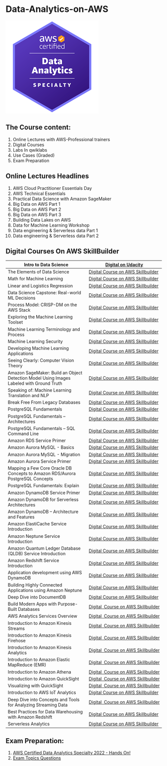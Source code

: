 # Data-Analytics-on-AWS

![image](Image/AWS-Certified-Data-Analytics-Specialty_badge.png)


The Course content:
-------------------
1. Online Lectures with AWS-Professional trainers 
2. Digital Courses 
3. Labs In qwiklabs 
4. Use Cases (Graded)
5. Exam Preparation


Online Lectures Headlines
-------------------------
1. AWS Cloud Practitioner Essentials Day
2. AWS Technical Essentials
3. Practical Data Science with Amazon SageMaker
4. Big Data on AWS Part 1
5. Big Data on AWS Part 2
6. Big Data on AWS Part 3
7. Building Data Lakes on AWS
8. Data for Machine Learning Workshop
9. Data engineering & Serverless data Part 1
10. Data engineering & Serverless data Part 2



Digital Courses On AWS SkillBuilder
-----------------------------------

| Intro to Data Science                                                                    | [Digital on Udacity](https://www.udacity.com/course/intro-to-data-science--ud359)                                                                                                                                                                                                                                   |
| ---------------------------------------------------------------------------------------- |---------------------------------------------------------------------------------------------------------------------------------------------------------------------------------------------------------------------------------------------------------------------------------------------------------------------|
| The Elements of Data Science                                                             | [Digital Course on AWS Skillbuilder](https://www.aws.training/Details/eLearning?id=26598)                                                                                                                                                                                                                           |
| Math for Machine Learning                                                                | [Digital Course on AWS Skillbuilder](https://www.aws.training/Details/eLearning?id=26597)                                                                                                                                                                                                                           |
| Linear and Logistics Regression                                                          | [Digital Course on AWS Skillbuilder](https://www.aws.training/Details/eLearning?id=26599&amp;trk=el_a134p000006gaafAAA&amp;trkCampaign=GLBL-FY21-TRAINCERT-400-ML&amp;sc_channel=el&amp;sc_campaign=GLBL-FY21-TRAINCERT-400-ML-B2IDataScientistSkillsTracker-website-eBook&amp;sc_outcome=Training_and_Certification) |
| Data Science Capstone: Real-world ML Decisions                                           | [Digital Course on AWS Skillbuilder](https://www.aws.training/Details/eLearning?id=27201)                                                                                                                                                                                                                           |
| Process Model: CRISP-DM on the AWS Stack                                                 | [Digital Course on AWS Skillbuilder](https://www.aws.training/Details/eLearning?id=27200&amp;trk=el_a134p000006gaaaAAA&amp;trkCampaign=GLBL-FY21-TRAINCERT-400-ML&amp;sc_channel=el&amp;sc_campaign=GLBL-FY21-TRAINCERT-400-ML-B2IRUG-website-eGuide&amp;sc_outcome=Training_and_Certification)                     |
| Exploring the Machine Learning Toolset                                                   | [Digital Course on AWS Skillbuilder](https://www.aws.training/Details/Curriculum?id=27155&amp;trk=el_a134p000006gaaaAAA&amp;trkCampaign=GLBL-FY21-TRAINCERT-400-ML&amp;sc_channel=el&amp;sc_campaign=GLBL-FY21-TRAINCERT-400-ML-B2IRUG-website-eGuide&amp;sc_outcome=Training_and_Certification)                    |
| Machine Learning Terminology and Process                                                 | [Digital Course on AWS Skillbuilder](https://www.aws.training/Details/eLearning?id=20294&amp;trk=el_a134p000006gaaaAAA&amp;trkCampaign=GLBL-FY21-TRAINCERT-400-ML&amp;sc_channel=el&amp;sc_campaign=GLBL-FY21-TRAINCERT-400-ML-B2IRUG-website-eGuide&amp;sc_outcome=Training_and_Certification)                     |
| Machine Learning Security                                                                | [Digital Course on AWS Skillbuilder](https://www.aws.training/Details/Curriculum?id=27273&amp;trk=el_a134p000006gaaaAAA&amp;trkCampaign=GLBL-FY21-TRAINCERT-400-ML&amp;sc_channel=el&amp;sc_campaign=GLBL-FY21-TRAINCERT-400-ML-B2IRUG-website-eGuide&amp;sc_outcome=Training_and_Certification)                     |
| Developing Machine Learning Applications                                                 | [Digital Course on AWS Skillbuilder](https://www.aws.training/Details/Curriculum?id=27243&amp;trk=el_a134p000006gaaaAAA&amp;trkCampaign=GLBL-FY21-TRAINCERT-400-ML&amp;sc_channel=el&amp;sc_campaign=GLBL-FY21-TRAINCERT-400-ML-B2IRUG-website-eGuide&amp;sc_outcome=Training_and_Certification)                     |
| Seeing Clearly: Computer Vision Theory                                                   | [Digital Course on AWS Skillbuilder](https://www.aws.training/Details/Video?id=37702&amp;trk=el_a134p000006gaaaAAA&amp;trkCampaign=GLBL-FY21-TRAINCERT-400-ML&amp;sc_channel=el&amp;sc_campaign=GLBL-FY21-TRAINCERT-400-ML-B2IRUG-website-eGuide&amp;sc_outcome=Training_and_Certification)                          |
| Amazon SageMaker: Build an Object Detection Model Using Images Labeled with Ground Truth | [Digital Course on AWS Skillbuilder](https://www.aws.training/Details/Curriculum?id=27153&amp;trk=el_a134p000006gaafAAA&amp;trkCampaign=GLBL-FY21-TRAINCERT-400-ML&amp;sc_channel=el&amp;sc_campaign=GLBL-FY21-TRAINCERT-400-ML-B2IDataScientistSkillsTracker-website-eBook&amp;sc_outcome=Training_and_Certification) |
| Speaking of: Machine Learning Translation and NLP                                        | [Digital Course on AWS Skillbuilder](https://www.aws.training/Details/Curriculum?id=27151&amp;trk=el_a134p000006gaafAAA&amp;trkCampaign=GLBL-FY21-TRAINCERT-400-ML&amp;sc_channel=el&amp;sc_campaign=GLBL-FY21-TRAINCERT-400-ML-B2IDataScientistSkillsTracker-website-eBook&amp;sc_outcome=Training_and_Certification) |
| Break Free From Legacy Databases                                                         | [Digital Course on AWS Skillbuilder](https://www.aws.training/Details/Curriculum?id=61146&amp;trkCampaign=GLBL-FY21-TRAINCERT-600-DA&amp;sc_channel=el&amp;sc_campaign=GLBL-FY21-TRAINCERT-600-DA-B2IRUG-Database-website-eGuide&amp;sc_outcome=Training_and_Certification&amp;sc_geo=mult)                            |
| PostgreSQL Fundamentals                                                                  | [Digital Course on AWS Skillbuilder](https://www.aws.training/Details/eLearning?id=32439&amp;trkCampaign=GLBL-FY21-TRAINCERT-600-DA&amp;sc_channel=el&amp;sc_campaign=GLBL-FY21-TRAINCERT-600-DA-B2IRUG-Database-website-eGuide&amp;sc_outcome=Training_and_Certification&amp;sc_geo=mult)                          |
| PostgreSQL Fundamentals – Architectures                                                  | [Digital Course on AWS Skillbuilder](https://www.aws.training/Details/eLearning?id=42102&amp;trkCampaign=GLBL-FY21-TRAINCERT-600-DA&amp;sc_channel=el&amp;sc_campaign=GLBL-FY21-TRAINCERT-600-DA-B2IRUG-Database-website-eGuide&amp;sc_outcome=Training_and_Certification&amp;sc_geo=mult)                          |
| PostgreSQL Fundamentals – SQL Command Line                                               | [Digital Course on AWS Skillbuilder](https://www.aws.training/Details/eLearning?id=43293&amp;trkCampaign=GLBL-FY21-TRAINCERT-600-DA&amp;sc_channel=el&amp;sc_campaign=GLBL-FY21-TRAINCERT-600-DA-B2IRUG-Database-website-eGuide&amp;sc_outcome=Training_and_Certification&amp;sc_geo=mult)                          |
| Amazon RDS Service Primer                                                                | [Digital Course on AWS Skillbuilder](https://www.aws.training/Details/eLearning?id=36999&amp;trkCampaign=GLBL-FY21-TRAINCERT-600-DA&amp;sc_channel=el&amp;sc_campaign=GLBL-FY21-TRAINCERT-600-DA-B2IRUG-Database-website-eGuide&amp;sc_outcome=Training_and_Certification&amp;sc_geo=mult)                          |
| Amazon Aurora MySQL - Basics                                                             | [Digital Course on AWS Skillbuilder](https://www.aws.training/Details/eLearning?id=42509&amp;trkCampaign=GLBL-FY21-TRAINCERT-600-DA&amp;sc_channel=el&amp;sc_campaign=GLBL-FY21-TRAINCERT-600-DA-B2IRUG-Database-website-eGuide&amp;sc_outcome=Training_and_Certification&amp;sc_geo=mult)                          |
| Amazon Aurora MySQL - Migration                                                          | [Digital Course on AWS Skillbuilder](https://www.aws.training/Details/eLearning?id=39639&amp;trkCampaign=GLBL-FY21-TRAINCERT-600-DA&amp;sc_channel=el&amp;sc_campaign=GLBL-FY21-TRAINCERT-600-DA-B2IRUG-Database-website-eGuide&amp;sc_outcome=Training_and_Certification&amp;sc_geo=mult)                          |
| Amazon Aurora Service Primer                                                             | [Digital Course on AWS Skillbuilder](https://www.aws.training/Details/eLearning?id=36849&amp;trkCampaign=GLBL-FY21-TRAINCERT-600-DA&amp;sc_channel=el&amp;sc_campaign=GLBL-FY21-TRAINCERT-600-DA-B2IRUG-Database-website-eGuide&amp;sc_outcome=Training_and_Certification&amp;sc_geo=mult)                          |
| Mapping a Few Core Oracle DB Concepts to Amazon RDS/Aurora PostgreSQL Concepts           | [Digital Course on AWS Skillbuilder](https://www.aws.training/Details/Video?id=26849&amp;trkCampaign=GLBL-FY21-TRAINCERT-600-DA&amp;sc_channel=el&amp;sc_campaign=GLBL-FY21-TRAINCERT-600-DA-B2IRUG-Database-website-eGuide&amp;sc_outcome=Training_and_Certification&amp;sc_geo=mult)                              |
| PostgreSQL Fundamentals: Explain                                                         | [Digital Course on AWS Skillbuilder](https://www.aws.training/Details/eLearning?id=43291&amp;trkCampaign=GLBL-FY21-TRAINCERT-600-DA&amp;sc_channel=el&amp;sc_campaign=GLBL-FY21-TRAINCERT-600-DA-B2IRUG-Database-website-eGuide&amp;sc_outcome=Training_and_Certification&amp;sc_geo=mult)                          |
| Amazon DynamoDB Service Primer                                                           | [Digital Course on AWS Skillbuilder](https://www.aws.training/Details/eLearning?id=36858&amp;trkCampaign=GLBL-FY21-TRAINCERT-600-DA&amp;sc_channel=el&amp;sc_campaign=GLBL-FY21-TRAINCERT-600-DA-B2IRUG-Database-website-eGuide&amp;sc_outcome=Training_and_Certification&amp;sc_geo=mult)                             |
| Amazon DynamoDB for Serverless Architectures                                             | [Digital Course on AWS Skillbuilder](https://www.aws.training/Details/eLearning?id=27196&amp;trkCampaign=GLBL-FY21-TRAINCERT-600-DA&amp;sc_channel=el&amp;sc_campaign=GLBL-FY21-TRAINCERT-600-DA-B2IRUG-Database-website-eGuide&amp;sc_outcome=Training_and_Certification&amp;sc_geo=mult)                          |
| Amazon DynamoDB – Architecture and Features                                              | [Digital Course on AWS Skillbuilder](https://www.aws.training/Details/eLearning?id=50877&amp;trkCampaign=GLBL-FY21-TRAINCERT-600-DA&amp;sc_channel=el&amp;sc_campaign=GLBL-FY21-TRAINCERT-600-DA-B2IRUG-Database-website-eGuide&amp;sc_outcome=Training_and_Certification&amp;sc_geo=mult)                          |
| Amazon ElastiCache Service Introduction                                                  | [Digital Course on AWS Skillbuilder](https://www.aws.training/Details/Video?id=36892&amp;trkCampaign=GLBL-FY21-TRAINCERT-600-DA&amp;sc_channel=el&amp;sc_campaign=GLBL-FY21-TRAINCERT-600-DA-B2IRUG-Database-website-eGuide&amp;sc_outcome=Training_and_Certification&amp;sc_geo=mult)                              |
| Amazon Neptune Service Introduction                                                      | [Digital Course on AWS Skillbuilder](https://www.aws.training/Details/Video?id=36895&amp;trkCampaign=GLBL-FY21-TRAINCERT-600-DA&amp;sc_channel=el&amp;sc_campaign=GLBL-FY21-TRAINCERT-600-DA-B2IRUG-Database-website-eGuide&amp;sc_outcome=Training_and_Certification&amp;sc_geo=mult)                              |
| Amazon Quantum Ledger Database (QLDB) Service Introduction                               | [Digital Course on AWS Skillbuilder](https://www.aws.training/Details/Video?id=40817&amp;trkCampaign=GLBL-FY21-TRAINCERT-600-DA&amp;sc_channel=el&amp;sc_campaign=GLBL-FY21-TRAINCERT-600-DA-B2IRUG-Database-website-eGuide&amp;sc_outcome=Training_and_Certification&amp;sc_geo=mult)                              |
| Amazon Redshift Service Introduction                                                     | [Digital Course on AWS Skillbuilder](https://www.aws.training/Details/Video?id=36954&amp;trkCampaign=GLBL-FY21-TRAINCERT-600-DA&amp;sc_channel=el&amp;sc_campaign=GLBL-FY21-TRAINCERT-600-DA-B2IRUG-Database-website-eGuide&amp;sc_outcome=Training_and_Certification&amp;sc_geo=mult)                              |
| Application development using AWS DynamoDB                                               | [Digital Course on AWS Skillbuilder](https://www.aws.training/Details/Curriculum?id=65583&amp;trkCampaign=GLBL-FY21-TRAINCERT-600-DA&amp;sc_channel=el&amp;sc_campaign=GLBL-FY21-TRAINCERT-600-DA-B2IRUG-Database-website-eGuide&amp;sc_outcome=Training_and_Certification&amp;sc_geo=mult)                         |
| Building Highly Connected Applications using Amazon Neptune                              | [Digital Course on AWS Skillbuilder](https://www.aws.training/Details/Video?id=41763&amp;trkCampaign=GLBL-FY21-TRAINCERT-600-DA&amp;sc_channel=el&amp;sc_campaign=GLBL-FY21-TRAINCERT-600-DA-B2IRUG-Database-website-eGuide&amp;sc_outcome=Training_and_Certification&amp;sc_geo=mult)                              |
| Deep Dive into DocumentDB                                                                | [Digital Course on AWS Skillbuilder](https://www.aws.training/Details/Video?id=41766&amp;trkCampaign=GLBL-FY21-TRAINCERT-600-DA&amp;sc_channel=el&amp;sc_campaign=GLBL-FY21-TRAINCERT-600-DA-B2IRUG-Database-website-eGuide&amp;sc_outcome=Training_and_Certification&amp;sc_geo=mult)                              |
| Build Modern Apps with Purpose-Built Databases                                           | [Digital  Course on AWS Skillbuilder](https://www.aws.training/Details/Curriculum?id=66059&amp;trkCampaign=GLBL-FY21-TRAINCERT-600-DA&amp;sc_channel=el&amp;sc_campaign=GLBL-FY21-TRAINCERT-600-DA-B2IRUG-Database-website-eGuide&amp;sc_outcome=Training_and_Certification&amp;sc_geo=mult)                        |
| AWS Analytics Services Overview                                                          | [Digital  Course on AWS Skillbuilder](https://www.aws.training/Details/Video?id=16202)                                                                                                                                                                                                                                 |
| Introduction to Amazon Kinesis Streams                                                   | [Digital  Course on AWS Skillbuilder](https://www.aws.training/Details/Video?id=15880)                                                                                                                                                                                                                              |
| Introduction to Amazon Kinesis Firehose                                                  | [Digital  Course on AWS Skillbuilder](https://www.aws.training/Details/Video?id=16359)                                                                                                                                                                                                                              |
| Introduction to Amazon Kinesis Analytics                                                 | [Digital  Course on AWS Skillbuilder](https://www.aws.training/Details/Video?id=16415)                                                                                                                                                                                                                              |
| Introduction to Amazon Elastic MapReduce (EMR)                                           | [Digital  Course on AWS Skillbuilder](https://www.aws.training/Details/Video?id=16023)                                                                                                                                                                                                                              |
| Introduction to Amazon Athena                                                            | [Digital  Course on AWS Skillbuilder](https://www.aws.training/Details/Video?id=15885)                                                                                                                                                                                                                              |
| Introduction to Amazon QuickSight                                                        | [Digital  Course on AWS Skillbuilder](https://www.aws.training/Details/Video?id=16370)                                                                                                                                                                                                                              |
| Visualizing with QuickSight                                                              | [Digital  Course on AWS Skillbuilder](https://www.aws.training/Details/Curriculum?id=35944)                                                                                                                                                                                                                         |
| Introduction to AWS IoT Analytics                                                        | [Digital Course on AWS Skillbuilder](https://www.aws.training/Details/Video?id=19879)                                                                                                                                                                                                                               |
| Deep Dive into Concepts and Tools for Analyzing Streaming Data                           | [Digital  Course on AWS Skillbuilder](https://www.aws.training/Details/Video?id=27504)                                                                                                                                                                                                                                 |
| Best Practices for Data Warehousing with Amazon Redshift                                 | [Digital Course on AWS Skillbuilder](https://www.aws.training/Details/Video?id=26851)                                                                                                                                                                                                                               |
| Serverless Analytics                                                                     | [Digital Course on AWS Skillbuilder](https://www.aws.training/Details/Video?id=26848)                                                                                                                                                                                                                               |

Exam Preparation:
----------------
1. [AWS Certified Data Analytics Specialty 2022 - Hands On!](https://www.udemy.com/course/aws-data-analytics/)
2. [Exam Topics Questions](https://www.examtopics.com/exams/amazon/aws-certified-data-analytics-specialty/)


